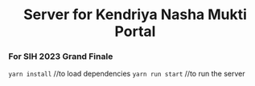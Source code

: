 <center><h1>Server for Kendriya Nasha Mukti Portal</h1></center>
<h3>For SIH 2023 Grand Finale</h3>
<code>yarn install</code> //to load dependencies
<code>yarn run start</code> //to run the server
